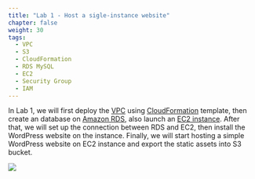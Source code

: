 ```yaml
---
title: "Lab 1 - Host a sigle-instance website"
chapter: false
weight: 30
tags:
  - VPC
  - S3
  - CloudFormation
  - RDS MySQL
  - EC2
  - Security Group
  - IAM
---
```


In Lab 1, we will first deploy the [VPC](https://aws.amazon.com/vpc) using [CloudFormation](https://aws.amazon.com/cloudformation/) template, then create  an database on [Amazon RDS](https://aws.amazon.com/rds/), also launch an [EC2 instance](https://aws.amazon.com/ec2). After that, we will set up the connection between RDS and EC2, then install the WordPress website on the instance. Finally, we will start hosting a simple WordPress website on EC2 instance and export the static assets into S3 bucket.

![](/images/lab1-architecture.jpg)
